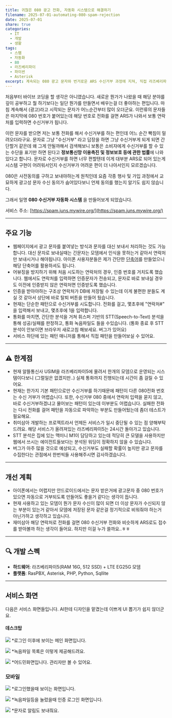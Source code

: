 ```yaml
---
title: 귀찮은 080 광고 전화, 자동화 시스템으로 해결하기
filename: 2025-07-01-automating-080-spam-rejection
date: 2025-07-01
share: true
categories:
  - IT
  - 개발
  - 생활
tags:
  - 스팸
  - 자동화
  - 80
  - 라즈베리파이
  - 파이썬
  - Asterisk
excerpt: 계속되는 080 광고 문자와 번거로운 ARS 수신거부 과정에 지쳐, 직접 라즈베리파이와 LTE 모뎀을 이용해 '080 수신거부 자동화 시스템'을 만들게 된 개발기입니다.
---
```


처음부터 바이브 코딩을 할 생각은 아니였습니다. 새로운 뭔가가 나왔을 때 해당 분야를 깊이 공부하고 뭘 하기보다는 일단 뭔가를 만들면서 배우는걸 더 좋아하는 편입니다. 마침 계속해서 (광고)라고 시작되는 문자가 어느순간부터 많이 오더군요. 이런류의 문자들은 마지막에 080 번호가 붙어있는데 해당 번호로 전화를 걸면 ARS가 나와서 보통 연락처를 입력하면 수신거부가 됩니다. 

이런 문자를 받으면 저는 보통 전화를 해서 수신거부를 하는 편인데 어느 순간 빡침이 밀려오더라구요. 문자로 그냥 "수신거부" 라고 답장을 하면 그냥 수신거부게 되게 되면 간단할거 같은데 왜 그게 안될까해서 검색해보니 보통은 소비자에게 수신거부를 할 수 있는 수단을 표기만 하면 된다고 **정보통신망 이용촉진 및 정보보호 등에 관한 법률**에 나와 있다고 합니다. 문자로 수신거부를 하면 너무 편할텐데 이게 대부분 ARS로 되어 있는게 시스템 구현이 어려워서인지 수신거부가 어려운 편이 더 나아서인지 모르겠습니다.

080은 사전동의를 구하고 보내야하는게 원칙인데 요즘 각종 행사 및 가입 과정에서 교묘하게 광고성 문자 수신 동의가 숨어있다보니 언제 동의를 했는지 알기도 쉽지 않습니다. 

그래서 일명 **080 수신거부 자동화 시스템** 을 만들어보게 되었습니다.

서비스 주소: [https://spam.juns.mywire.org/](https://spam.juns.mywire.org/)

---

## 주요 기능

- 웹페이지에서 광고 문자를 붙여넣는 방식과 문자를 대신 보내서 처리하는 것도 가능합니다. 대신 문자로 보내실때는 긴문자는 모뎀에서 인식을 못하는거 같아서 연락처만 보내시거나 해야됩니다. 아이폰 사용자분들은 제가 간단한 [단축어](https://www.icloud.com/shortcuts/5c39f01e2dfc4188acfb56c791f0cb02)를 만들었으니 해당 단축어를 활용하셔도 됩니다.
- 어뷰징을 방지하기 위해 처음 시도하는 연락처의 경우, 인증 번호를 거치도록 했습니다. 웹에서도 연락처를 입력하면 인증문자가 전송되고, 문자로 바로 보내실 경우도 이전에 인증받지 않은 연락처면 인증받도록 했습니다.
- 인증을 받아야하는 구조상 연락처가 DB에 저장될 수 있는데 이게 불편한 분들도 계실 것 같아서 상단에 바로 탈퇴 버튼을 만들어 뒀습니다.
- 현재는 단순한 패턴으로 수신거부를 시도합니다. 전화를 걸고, 몇초후에 "연락처#" 을 입력해서 보내고, 몇초후에 1을 입력합니다.
- 통화를 마치면, 간단한 분석을 거쳐 휘스퍼 기반의 STT(Speech-to-Text) 분석을 통해 성공/실패를 판정하고, 통화 녹음파일도 들을 수있습니다. (통화 종료 후 STT 분석이 안보이면 브라우저 새로고침 해보세요. 버그가 있어요)
- 서비스 하단에 있는 패턴 매니저를 통해서 직접 패턴을 만들어보실 수 있어요.

---

## ⚠️ 한계점

- 현재 알뜰통신사 USIM을 라즈베리파이5에 물려서 한개의 모뎀으로 운영되는 시스템이다보니 (그럴일은 없겠지만..) 실제 통화까지 진행되는데 시간이 좀 걸릴 수 있어요.
- 현재는 한가지 기본 패턴으로만 수신거부를 하기때문에 패턴이 다른 080전화 번호는 수신 거부가 어렵습니다. 또한, 수신거부 080 중에서 연락처 입력을 묻지 않고, 바로 수신거부하겠냐고 물어보는 패턴이 있는데 이부분도 어렵습니다. 실패한 전화는 다시 전화를 걸어 패턴을 자동으로 파악하는 부분도 만들어뒀는데 좀더 테스트가 필요해요.
- 취미삼아 개발하는 프로젝트라서 언제든 서비스가 일시 중단될 수 있는 점 양해부탁드려요. 해당 서비스가 올려져있는 라즈베리파이5는 24시간 돌아가고 있습니다.
- STT 분석은 집에 있는 맥미니 M1이 담당하고 있는데 적당히 큰 모델을 사용하지만 웹에서 쓰시는 에이전트들보다는 분석된 워딩이 정확하지 않을 수 있습니다.
- 버그가 아주 많을 것으로 예상되고, 수신거부도 실패할 확률이 높지만 광고 문자를 수집한다는 관점에서 한번씩들 사용해주시면 감사하겠습니다.

---

## 개선 계획

- 아이폰에서는 어렵지만 안드로이드에서는 문자 받은거에 광고문자 중 080 번호가 있으면 자동으로 거부되도록 만들어도 좋을거 같다는 생각이 듭니다.
- 현재 사용하고 있는 모뎀이 뭔가 문자 수신이 많이 되면 더 이상 문자가 수신되지 않는 부분이 있는거 같아서 모뎀에 저장된 문자 같은걸 정기적으로 비워줘야 하는거 아닌가하고 생각하고 있습니다.
- 재미삼아 해당 연락처로 전화를 걸면 080 수신거부 전화와 비슷하게 ARS로도 접수를 받아볼까 하는 생각이 들어요. 하지만 이걸 누가 쓸까요..ㅎㅎ

---

## 🔍 개발 스펙

- **하드웨어**: 라즈베리파이5(RAM 16G, 512 SSD) + LTE EG25G 모뎀
- **플랫폼**: RasPBX, Asterisk, PHP, Python, Sqllite

---

## 서비스 화면
다음은 서비스 화면들입니다. AI한테 디자인을 맡겼는데 이쁘게 UI 뽑기가 쉽지 않더군요.

#### 데스크탑
![](https://i.imgur.com/Fm8DQpU.png)
*로그인 이후에 보이는 메인 화면입니다.

![](https://i.imgur.com/Bj9VJgK.png)
*녹음파일 목록은 이렇게 제공해드려요.

![](https://i.imgur.com/8JJnzjV.png)
*어드민화면입니다. 관리자만 볼 수 있어요.

### 모바일
![](https://i.imgur.com/WIfcL58.jpeg)
*로그인했을때 보이는 화면입니다.

![](https://i.imgur.com/OiHoHEY.jpeg)
*녹음파일등을 눌렀을때  인증 로그인 화면입니다.

![](https://i.imgur.com/CkFIeWr.jpeg)
*문자로 알림도 보내줘요.

